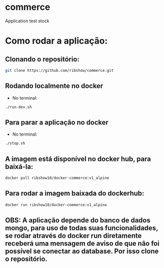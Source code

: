 # commerce

Application test stock

# Como rodar a aplicação:

## Clonando o repositório:

```bash
git clone https://github.com/ribshow/commerce.git
```

## Rodando localmente no docker

- No terminal:

```bash
./run-dev.sh
```

## Para parar a aplicação no docker

- No terminal:

```bash
./stop.sh
```

## A imagem está disponível no docker hub, para baixá-la:

```bash
docker pull ribshow10/docker-commerce:v1_alpine
```

## Para rodar a imagem baixada do dockerhub:

```bash
docker run ribshow10/docker-commerce:v1_alpine
```

## OBS: A aplicação depende do banco de dados mongo, para uso de todas suas funcionalidades, se rodar através do docker run diretamente receberá uma mensagem de aviso de que não foi possível se conectar ao database. Por isso clone o repositório.
